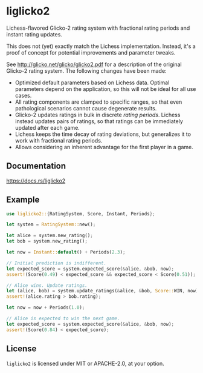 liglicko2
=========

Lichess-flavored Glicko-2 rating system with fractional rating periods and
instant rating updates.

This does not (yet) exactly match the Lichess implementation.
Instead, it's a proof of concept for potential improvements and parameter
tweaks.

See <http://glicko.net/glicko/glicko2.pdf> for a description of the
original Glicko-2 rating system. The following changes have been made:

- Optimized default parameters based on Lichess data. Optimal parameters
  depend on the application, so this will not be ideal for all use cases.
- All rating components are clamped to specific ranges, so that even
  pathological scenarios cannot cause degenerate results.
- Glicko-2 updates ratings in bulk in discrete *rating periods*. Lichess
  instead updates pairs of ratings, so that ratings can be immediately
  updated after each game.
- Lichess keeps the time decay of rating deviations, but generalizes it
  to work with fractional rating periods.
- Allows considering an inherent advantage for the first player in a game.

Documentation
-------------

https://docs.rs/liglicko2

Example
-------

```rust
use liglicko2::{RatingSystem, Score, Instant, Periods};

let system = RatingSystem::new();

let alice = system.new_rating();
let bob = system.new_rating();

let now = Instant::default() + Periods(2.3);

// Initial prediction is indifferent.
let expected_score = system.expected_score(&alice, &bob, now);
assert!(Score(0.49) < expected_score && expected_score < Score(0.51));

// Alice wins. Update ratings.
let (alice, bob) = system.update_ratings(&alice, &bob, Score::WIN, now).unwrap();
assert!(alice.rating > bob.rating);

let now = now + Periods(1.0);

// Alice is expected to win the next game.
let expected_score = system.expected_score(&alice, &bob, now);
assert!(Score(0.84) < expected_score);
```

License
-------

`liglicko2` is licensed under MIT or APACHE-2.0, at your option.
